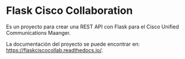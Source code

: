 # Flask Cisco Collaboration

Es un proyecto para crear una REST API con Flask para el Cisco Unified Communications Maanger.

La documentación del proyecto se puede encontrar en: https://flaskciscocollab.readthedocs.io/.
